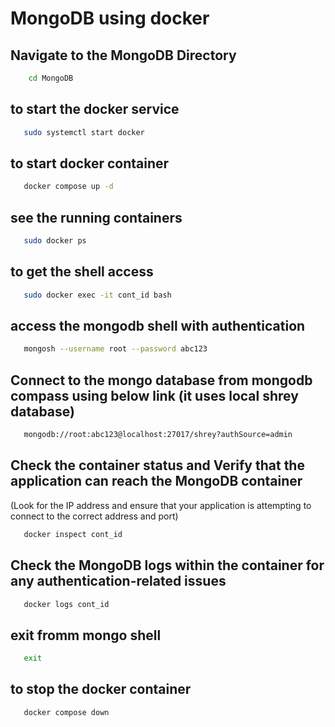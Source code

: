 # MongoDB using docker

## Navigate to the MongoDB Directory

```sh
    cd MongoDB
```

## to start the docker service

```sh
   sudo systemctl start docker
```

## to start docker container

```sh
   docker compose up -d
```

## see the running containers

```sh
   sudo docker ps
```

## to get the shell access

```sh
   sudo docker exec -it cont_id bash
```

## access the mongodb shell with authentication

```sh
   mongosh --username root --password abc123
```

## Connect to the mongo database from mongodb compass using below link (it uses local shrey database)

```sh
   mongodb://root:abc123@localhost:27017/shrey?authSource=admin
```

## Check the container status and Verify that the application can reach the MongoDB container

(Look for the IP address and ensure that your application is attempting to connect to the correct address and port)

```sh
   docker inspect cont_id
```

## Check the MongoDB logs within the container for any authentication-related issues

```sh
   docker logs cont_id
```

## exit fromm mongo shell

```sh
   exit
```

## to stop the docker container

```sh
   docker compose down
```
